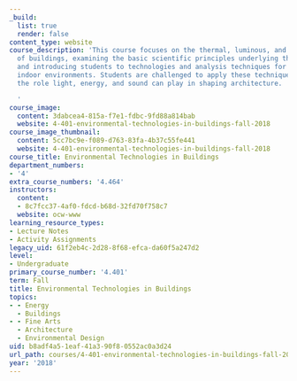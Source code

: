 ```yaml
---
_build:
  list: true
  render: false
content_type: website
course_description: 'This course focuses on the thermal, luminous, and acoustic behavior
  of buildings, examining the basic scientific principles underlying these phenomena
  and introducing students to technologies and analysis techniques for designing comfortable
  indoor environments. Students are challenged to apply these techniques and explore
  the role light, energy, and sound can play in shaping architecture.

  '
course_image:
  content: 3dabcea4-815a-f7e1-fdbc-9fd88a814bab
  website: 4-401-environmental-technologies-in-buildings-fall-2018
course_image_thumbnail:
  content: 5cc7bc9e-f089-d763-83fa-4b37c55fe441
  website: 4-401-environmental-technologies-in-buildings-fall-2018
course_title: Environmental Technologies in Buildings
department_numbers:
- '4'
extra_course_numbers: '4.464'
instructors:
  content:
  - 8c7fcc37-4af0-fdcd-b68d-32fd70f758c7
  website: ocw-www
learning_resource_types:
- Lecture Notes
- Activity Assignments
legacy_uid: 61f2eb4c-2d28-8f68-efca-da60f5a247d2
level:
- Undergraduate
primary_course_number: '4.401'
term: Fall
title: Environmental Technologies in Buildings
topics:
- - Energy
  - Buildings
- - Fine Arts
  - Architecture
  - Environmental Design
uid: b8adf4a5-1eaf-41a3-90f8-0552ac0a3d24
url_path: courses/4-401-environmental-technologies-in-buildings-fall-2018
year: '2018'
---
```

